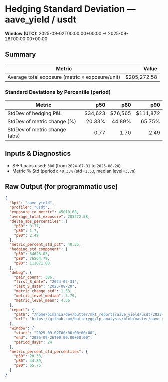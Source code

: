 # Hedging Standard Deviation — aave_yield / usdt

**Window (UTC):** 2025-09-02T00:00:00+00:00 → 2025-09-26T00:00:00+00:00  

## Summary

| Metric | Value |
|---|---:|
| Average total exposure (metric × exposure/unit) | $205,272.58 |

### Standard Deviations by Percentile (period)

| Metric | p50 | p80 | p90 |
|---|---:|---:|---:|
| StdDev of hedging P&L | $34,623 | $76,565 | $111,872 |
| StdDev of metric change (%) | 20.33% | 44.89% | 65.75% |
| StdDev of metric change (abs) | 0.77 | 1.70 | 2.49 |

## Inputs & Diagnostics
- S→R pairs used: `386` (from `2024-07-31` to `2025-08-20`)
- Metric % Std (period): `40.35%` (std=`1.53`, median level=`3.79`)

## Raw Output (for programmatic use)
```json
{
  "kpi": "aave_yield",
  "profile": "usdt",
  "exposure_to_metric": 45010.68,
  "average_total_exposure": 205272.58,
  "delta_abs_percentiles": {
    "p50": 0.77,
    "p80": 1.7,
    "p90": 2.49
  },
  "metric_percent_std_pct": 40.35,
  "hedging_std_component": {
    "p50": 34623.05,
    "p80": 76564.79,
    "p90": 111871.88
  },
  "debug": {
    "pair_count": 386,
    "first_S_date": "2024-07-31",
    "last_S_date": "2025-08-20",
    "metric_change_std": 1.53,
    "metric_level_median": 3.79,
    "metric_level_mean": 4.56
  },
  "report": {
    "path": "/home/pimania/dev/butter/mkt_reports/aave_yield/usdt/2025-09-02-to-2025-09-26/hedge_std.md",
    "url": "https://github.com/butterygg/lp_analysis/blob/master/aave_yield/usdt/2025-09-02-to-2025-09-26/hedge_std.md"
  },
  "window": {
    "start": "2025-09-02T00:00:00+00:00",
    "end": "2025-09-26T00:00:00+00:00",
    "period_days": 24
  },
  "metric_percent_std_percentiles": {
    "p50": 20.33,
    "p80": 44.89,
    "p90": 65.75
  }
}
```
